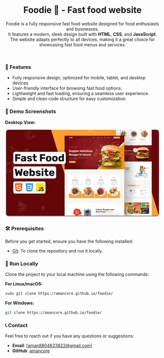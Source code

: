 <div align="center">

  <h1 align="center">Foodie 🍔 - Fast food website</h1>

  Foodie is a fully responsive fast food website designed for food enthusiasts and businesses. <br />It features a modern, sleek design built with **HTML**, **CSS**, and **JavaScript**. <br />The website adapts perfectly to all devices, making it a great choice for showcasing fast food menus and services.


</div>

<br />

### 🌟 Features

- Fully responsive design, optimized for mobile, tablet, and desktop devices.
- User-friendly interface for browsing fast food options.
- Lightweight and fast loading, ensuring a seamless user experience.
- Simple and clean code structure for easy customization.

### 📸 Demo Screenshots

**Desktop View:**

![Foodie Desktop Demo](./images1/desktop.png "Desktop Demo")

### 🛠 Prerequisites

Before you get started, ensure you have the following installed:

- [Git](https://git-scm.com/downloads "Download Git"): To clone the repository and run it locally.

### 📂 Run Locally

Clone the project to your local machine using the following commands:

**For Linux/macOS:**

```bash
sudo git clone https://amancore.github.io/foodie/
```

**For Windows:**

```bash
git clone https://amancore.github.io/foodie/
```

### 📞 Contact

Feel free to reach out if you have any questions or suggestions:

- **Email**: [aman8804623822@gmail.com]
- **GitHub**: [amancore](https://github.com/amancore)
